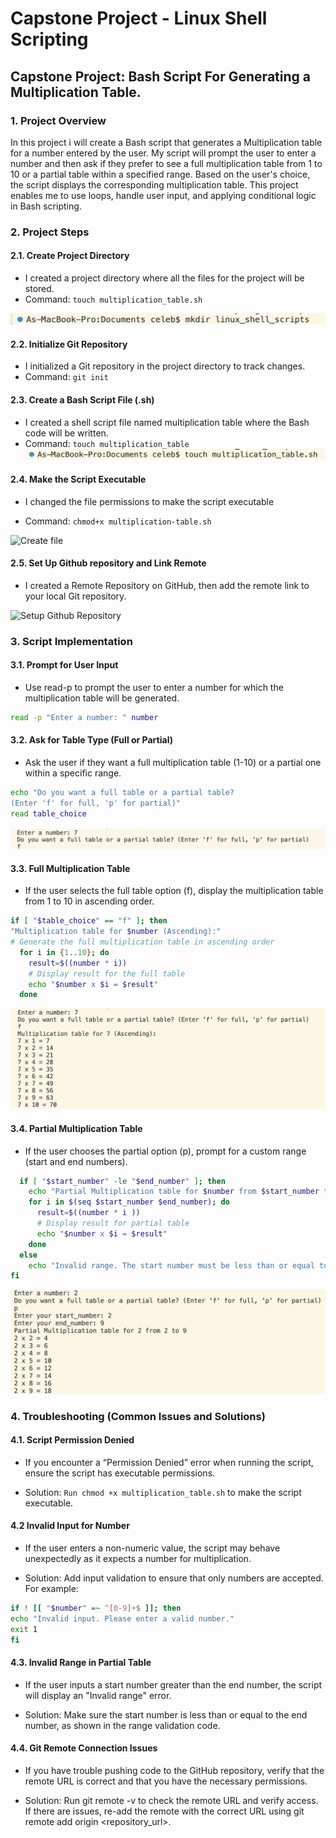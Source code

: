 # Capstone Project - Linux Shell Scripting

## Capstone Project: Bash Script For Generating a Multiplication Table. 

### 1. Project Overview

In this project i will create a Bash script that generates a Multiplication table for a number entered by the user. My script will prompt the user to enter a number and then ask if they prefer to see a full multiplication table from 1 to 10 or a partial table within a specified range. Based on the user's choice, the script displays the corresponding multiplication table.
 This project enables me to use loops, handle user input, and applying conditional logic in Bash scripting.

### 2. Project Steps
#### 2.1. Create Project Directory
* I created a project directory where all the files for the project will be stored.
* Command: 
    ```touch multiplication_table.sh```

![Create directory](images/create-directory.png)


#### 2.2. Initialize Git Repository
* I initialized a Git repository in the project directory to track changes.
* Command: ```git init```

 
 #### 2.3. Create a Bash Script File (.sh)
 * I created a shell script file named multiplication table where the Bash code will be written.
 * Command: ```touch multiplication_table```
 ![Create file](images/create-file.png)


#### 2.4. Make the Script Executable
* I changed the file permissions to make the script executable

* Command: 
```chmod+x multiplication-table.sh```

![Create file](images/makescript-executable.png)

#### 2.5. Set Up Github repository and Link Remote
* I created a Remote Repository on GitHub, then add the remote link to your local Git repository.

![Setup Github Repository](images/git_repository.png)

### 3. Script Implementation
 #### 3.1. Prompt for User Input

* Use read-p to prompt the user to enter a number for which the multiplication table will be generated.
```sh
read -p "Enter a number: " number
```


 #### 3.2. Ask for Table Type (Full or Partial)
 * Ask the user if they want a full multiplication table (1-10) or a partial one within a specific range.
```sh
echo "Do you want a full table or a partial table?
(Enter 'f' for full, 'p' for partial)"
read table_choice
```
![Setup Github Repository](https://github.com/Samjean50/linux_shell_scripting/blob/main/images/doyou.png)

#### 3.3. Full Multiplication Table
* If the user selects the full table option (f), display the multiplication table from 1 to 10 in ascending order.
```sh
if [ "$table_choice" == "f" ]; then
"Multiplication table for $number (Ascending):"
# Generate the full multiplication table in ascending order
  for i in {1..10}; do
    result=$((number * i))
    # Display result for the full table
    echo "$number x $i = $result"
  done
  ```
![Full table](https://github.com/Samjean50/linux_shell_scripting/blob/main/images/full%20table.png)

#### 3.4. Partial Multiplication Table
* If the user chooses the partial option (p), prompt for a custom range (start and end numbers).
```sh # Validate the range
  if [ "$start_number" -le "$end_number" ]; then
    echo "Partial Multiplication table for $number from $start_number to $end_number (Ascending order)."
    for i in $(seq $start_number $end_number); do
      result=$((number * i ))
      # Display result for partial table
      echo "$number x $i = $result"
    done
  else
    echo "Invalid range. The start number must be less than or equal to the end number."
fi
```

![Partial table](https://github.com/Samjean50/linux_shell_scripting/blob/main/images/partial%20table.png)

### 4. Troubleshooting (Common Issues and Solutions)
#### 4.1. Script Permission Denied
- If you encounter a “Permission Denied” error when running the script, ensure the script has executable permissions.
* Solution: ```Run chmod +x multiplication_table.sh``` to make the script executable.
#### 4.2 Invalid Input for Number
- If the user enters a non-numeric value, the script may behave unexpectedly as it expects a number for multiplication.
* Solution: Add input validation to ensure that only numbers are accepted. For example:

```sh 
if ! [[ "$number" =~ ^[0-9]+$ ]]; then
echo "Invalid input. Please enter a valid number."
exit 1
fi
```
#### 4.3. Invalid Range in Partial Table
- If the user inputs a start number greater than the end number, the script will display an "Invalid range" error.
* Solution: Make sure the start number is less than or equal to the end number, as shown in the range validation code.
#### 4.4. Git Remote Connection Issues
- If you have trouble pushing code to the GitHub repository, verify that the remote URL is correct and that you have the necessary permissions.
* Solution: Run git remote -v to check the remote URL and verify access. If there are issues, re-add the remote with the correct URL using git remote add origin <repository_url>.

